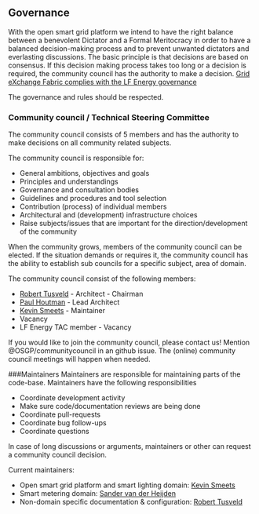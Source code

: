 ## Governance

With the open smart grid platform we intend to have the right balance between a benevolent Dictator and a Formal Meritocracy in order to have a balanced decision-making process and to prevent unwanted dictators and everlasting discussions. The basic principle is that decisions are based on consensus. If this decision making process takes too long or a decision is required, the community council has the authority to make a decision. [Grid eXchange Fabric complies with the LF Energy governance](https://www.lfenergy.org/about/governance/)

The governance and rules should be respected.

### Community council / Technical Steering Committee
The community council consists of 5 members and has the authority to make decisions on all community related subjects.

The community council is responsible for:
* General ambitions, objectives and goals
* Principles and understandings
* Governance and consultation bodies
* Guidelines and procedures and tool selection
* Contribution (process) of individual members
* Architectural and (development) infrastructure choices
* Raise subjects/issues that are important for the direction/development of the community

When the community grows, members of the community council can be elected. If the situation demands or requires it, the community council has the ability to establish sub councils for a specific subject, area of domain.

The community council consist of the following members:
* [Robert Tusveld](https://github.com/rtusveld) - Architect - Chairman 
* [Paul Houtman](https://github.com/phoutman) - Lead Architect
* [Kevin Smeets](https://github.com/kevinsmeets) - Maintainer 
* Vacancy
* LF Energy TAC member - Vacancy

If you would like to join the community council, please contact us! Mention @OSGP/communitycouncil in an github issue.
The (online) community council meetings will happen when needed.

###Maintainers
Maintainers are responsible for maintaining parts of the code-base. Maintainers have the following responsibilities
* Coordinate development activity
* Make sure code/documentation reviews are being done
* Coordinate pull-requests
* Coordinate bug follow-ups
* Coordinate questions

In case of long discussions or arguments, maintainers or other can request a community council decision.

Current maintainers:
* Open smart grid platform and smart lighting domain: [Kevin Smeets](https://github.com/kevinsmeets)
* Smart metering domain: [Sander van der Heijden](https://github.com/smvdheijden)
* Non-domain specific documentation & configuration: [Robert Tusveld](https://github.com/rtusveld)
